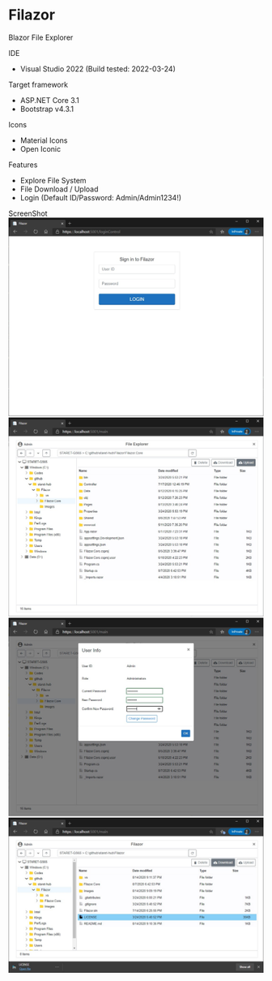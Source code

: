 # Filazor
Blazor File Explorer

IDE
- Visual Studio 2022 (Build tested: 2022-03-24)

Target framework
- ASP.NET Core 3.1
- Bootstrap v4.3.1

Icons
- Material Icons
- Open Iconic

Features
- Explore File System
- File Download / Upload
- Login (Default ID/Password: Admin/Admin1234!)

ScreenShot
![ScreenShot](./Images/ScreenShot-081420-1.jpg)
![ScreenShot](./Images/ScreenShot-081420-2.jpg)
![ScreenShot](./Images/ScreenShot-081420-3.jpg)
![ScreenShot](./Images/ScreenShot-081920.jpg)
